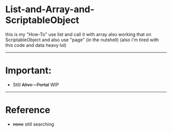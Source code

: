 # List-and-Array-and-ScriptableObject
this is my "How-To" use list and call it with array also working that on ScriptableObject and also use "page" (in the nutshell) (also i'm tired with this code and data heavy lol)

----------------
# Important:

 - Still <s>Alive - Portal</s> WIP

-----------------
# Reference

 - <s>none</s> still searching
